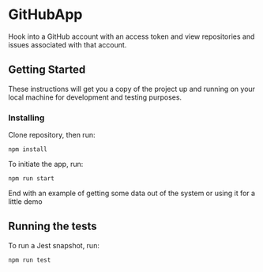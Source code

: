 # GitHubApp

Hook into a GitHub account with an access token and view repositories and issues associated with that account.

## Getting Started

These instructions will get you a copy of the project up and running on your local machine for development and testing purposes.

### Installing

Clone repository, then run:

```
npm install
```

To initiate the app, run:

```
npm run start
```

End with an example of getting some data out of the system or using it for a little demo

## Running the tests

To run a Jest snapshot, run:

```
npm run test
```
